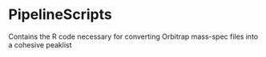 # PipelineScripts
Contains the R code necessary for converting Orbitrap mass-spec files into a cohesive peaklist
